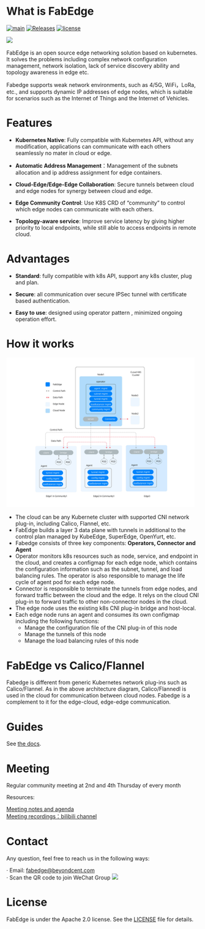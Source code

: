 # What is FabEdge

[![main](https://github.com/FabEdge/fabedge/actions/workflows/main.yml/badge.svg)](https://github.com/FabEdge/fabedge/actions/workflows/main.yml)
[![Releases](https://img.shields.io/github/release/fabedge/fabedge/all.svg?style=flat-square)](https://github.com/fabedge/fabedge/releases)
[![license](https://img.shields.io/badge/License-Apache%202.0-blue.svg)](https://github.com/FabEdge/fabedge/blob/main/LICENSE)

<img src="https://user-images.githubusercontent.com/88021699/132610524-c5adcbd3-d49a-4de4-94de-dab46d4a2ed5.jpg" width="40%">  

FabEdge is an open source edge networking solution based on kubernetes. It solves the problems including complex network configuration management, network isolation, lack of service discovery ability and topology awareness in edge etc. 

Fabedge supports weak network environments, such as 4/5G, WiFi，LoRa, etc., and supports dynamic IP addresses of edge nodes, which is suitable for scenarios such as the Internet of Things and the Internet of Vehicles.
# Features
* **Kubernetes Native**: Fully compatible with Kubernetes API, without any modification, applications can communicate with each others seamlessly no mater in cloud or edge.  

* **Automatic Address Management**：Management of the subnets allocation and  ip address assignment for edge containers.  

* **Cloud-Edge/Edge-Edge Collaboration**: Secure tunnels between cloud and edge nodes for synergy between cloud and edge.  

* **Edge Community Control**:  Use K8S CRD of “community” to control which edge nodes can communicate with each others.  

* **Topology-aware service**: Improve service latency by giving higher priority to local endpoints, while still able to access endpoints in remote cloud.  
# Advantages
* **Standard**: fully compatible with k8s API, support any k8s cluster, plug and plan.  

* **Secure**: all communication over secure IPSec tunnel with certificate based authentication.  

* **Easy to use**: designed using operator pattern , minimized ongoing operation effort.  
# How it works
<img src="docs/images/fabedge-arch-v2.jpeg" alt="fabedge-arch-v2" style="zoom:48%;" />

* The cloud can be any Kubernete cluster with supported CNI network plug-in, including Calico, Flannel, etc.
* FabEdge builds a layer 3 data plane with tunnels in additional to the control plan managed by KubeEdge, SuperEdge, OpenYurt, etc.
* Fabedge consists of three key components: **Operators, Connector and Agent**
* Operator monitors k8s resources such as node, service, and endpoint in the cloud, and creates a configmap for each edge node, which contains the  configuration information such as the subnet, tunnel, and load balancing rules. The operator is also responsible to manage the life cycle of agent pod for each edge node.  
* Connector is responsible to terminate the tunnels from edge nodes, and forward traffic between the cloud and the edge.  It relys on the cloud CNI plug-in to forward traffic to other non-connector nodes in the cloud.
* The edge node uses the existing k8s CNI plug-in bridge and host-local.  
* Each edge node runs an agent and consumes its own configmap including the following functions:
    - Manage the configuration file of the CNI plug-in of this node
    - Manage the tunnels of this node
    - Manage the load balancing rules of this node  

# FabEdge vs Calico/Flannel 
Fabedge is different from generic Kubernetes network plug-ins such as Calico/Flannel. As in the above architecture diagram, Calico/Flannedl is used in the cloud for communication between cloud nodes. Fabedge is a complement to it for the edge-cloud, edge-edge communication. 

# Guides
See  [the docs](docs/).

# Meeting
Regular community meeting at  2nd and 4th Thursday of every month


Resources:

[Meeting notes and agenda](https://shimo.im/docs/Wwt9TdGqgVvpDHJt)  
[Meeting recordings：bilibili channel](https://space.bilibili.com/524926244?spm_id_from=333.1007.0.0)

# Contact
Any question, feel free to reach us in the following ways:

· Email: fabedge@beyondcent.com  
· Scan the QR code to join WeChat Group 
<img src="https://user-images.githubusercontent.com/88021699/132612921-9c5b872e-f44d-4e6c-b854-16853669028a.png" width="20%"> 

# License
FabEdge is under the Apache 2.0 license. See the [LICENSE](https://github.com/FabEdge/fabedge/blob/main/LICENSE) file for details. 

